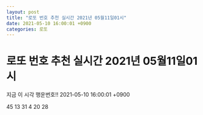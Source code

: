 ```yaml
---
layout: post
title: "로또 번호 추천 실시간 2021년 05월11일01시"
date: 2021-05-10 16:00:01 +0900
categories: 로또
---
```


# 로또 번호 추천 실시간 2021년 05월11일01시

지금 이 시각 행운번호!! 2021-05-10 16:00:01 +0900

 45  13  31  4  20  28 

